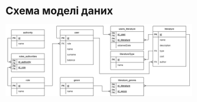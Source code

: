 # Схема моделі даних

![image](https://github.com/oleksandrblazhko/ai204-belobrov/blob/laboratory-work-5/2-SoftwareDesign/2.3-DataModel/RelDB.jpg?raw=true)
